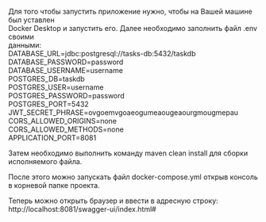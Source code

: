 Для того чтобы запустить приложение нужно, чтобы на Вашей машине был уставлен<br> 
Docker Desktop и запустить его. Далее необходимо заполнить файл .env своими<br>
данными:<br>
DATABASE_URL=jdbc:postgresql://tasks-db:5432/taskdb<br>
DATABASE_PASSWORD=password<br>
DATABASE_USERNAME=username<br>
POSTGRES_DB=taskdb<br>
POSTGRES_USER=username<br>
POSTGRES_PASSWORD=password<br>
POSTGRES_PORT=5432<br>
JWT_SECRET_PHRASE=ovgoemvgoaeogumeaougeaourgmougmepau<br>
CORS_ALLOWED_ORIGINS=none<br>
CORS_ALLOWED_METHODS=none<br>
APPLICATION_PORT=8081<br>

Затем необходимо выполнить команду maven clean install для сборки исполняемого 
файла.<br>

После этого можно запускать файл docker-compose.yml открыв консоль в корневой
папке проекта.<br>

Теперь можно открыть браузер и ввести в адресную строку:<br>
http://localhost:8081/swagger-ui/index.html#<br>

